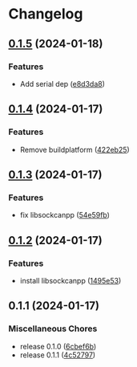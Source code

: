 # Changelog

## [0.1.5](https://github.com/wpi-huron/base-images/compare/v0.1.4...v0.1.5) (2024-01-18)


### Features

* Add serial dep ([e8d3da8](https://github.com/wpi-huron/base-images/commit/e8d3da8d7d1ce789f93e0c6dab8822a53b2e2e28))

## [0.1.4](https://github.com/wpi-huron/base-images/compare/v0.1.3...v0.1.4) (2024-01-17)


### Features

* Remove buildplatform ([422eb25](https://github.com/wpi-huron/base-images/commit/422eb250704675ad744ac459a86a3a5e15fcee9e))

## [0.1.3](https://github.com/wpi-huron/base-images/compare/v0.1.2...v0.1.3) (2024-01-17)


### Features

* fix libsockcanpp ([54e59fb](https://github.com/wpi-huron/base-images/commit/54e59fbb9f81bdae767f94e04d676cbee92fb84f))

## [0.1.2](https://github.com/wpi-huron/base-images/compare/v0.1.1...v0.1.2) (2024-01-17)


### Features

* install libsockcanpp ([1495e53](https://github.com/wpi-huron/base-images/commit/1495e53e89ae9c8cefbacc8abb9011899dd259bd))

## 0.1.1 (2024-01-17)


### Miscellaneous Chores

* release 0.1.0 ([6cbef6b](https://github.com/wpi-huron/base-images/commit/6cbef6b3cf5d131bf49b33a5eeda4416c476a2da))
* release 0.1.1 ([4c52797](https://github.com/wpi-huron/base-images/commit/4c527975d6273a69cb8852d0f84ab6e12c2fe6d0))
